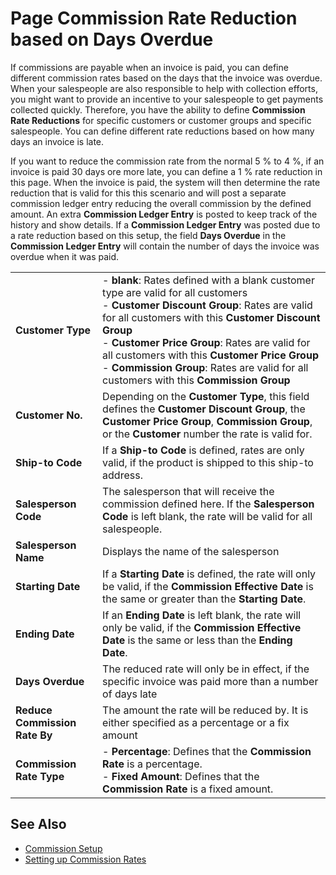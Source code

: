 # Page Commission Rate Reduction based on Days Overdue

If commissions are payable when an invoice is paid, you can define different commission rates based on the days that the invoice was overdue. When your salespeople are also responsible to help with collection efforts, you might want to provide an incentive to your salespeople to get payments collected quickly. Therefore, you have the ability to define **Commission Rate Reductions** for specific customers or customer groups and specific salespeople. You can define different rate reductions based on how many days an invoice is late.

If you want to reduce the commission rate from the normal 5 % to 4 %, if an invoice is paid 30 days ore more late, you can define a 1 % rate reduction in this page. When the invoice is paid, the system will then determine the rate reduction that is valid for this this scenario and will post a separate commission ledger entry reducing the overall commission by the defined amount. An extra **Commission Ledger Entry** is posted to keep track of the history and show details. If a **Commission Ledger Entry** was posted due to a rate reduction based on this setup, the field **Days Overdue** in the **Commission Ledger Entry** will contain the number of days the invoice was overdue when it was paid.

|                               |                                                                                                                          |
|-------------------------------|--------------------------------------------------------------------------------------------------------------------------|
| **Customer Type**             | - **blank**: Rates defined with a blank customer type are valid for all customers<br>- **Customer Discount Group**: Rates are valid for all customers with this **Customer Discount Group**<br>- **Customer Price Group**: Rates are valid for all customers with this **Customer Price Group**<br>- **Commission Group**: Rates are valid for all customers with this **Commission Group** |
| **Customer No.**              | Depending on the **Customer Type**, this field defines the **Customer Discount Group**, the **Customer Price Group**, **Commission Group**, or the **Customer** number the rate is valid for. |
| **Ship-to Code**              | If a **Ship-to Code** is defined, rates are only valid, if the product is shipped to this ship-to address.               |
| **Salesperson Code**          | The salesperson that will receive the commission defined here. If the **Salesperson Code** is left blank, the rate will be valid for all salespeople. |
| **Salesperson Name**          | Displays the name of the salesperson                                                                                     |
| **Starting Date**             | If a **Starting Date** is defined, the rate will only be valid, if the **Commission Effective Date** is the same or greater than the **Starting Date**. |
| **Ending Date**               | If an **Ending Date** is left blank, the rate will only be valid, if the **Commission Effective Date** is the same or less than the **Ending Date**. |
| **Days Overdue**              | The reduced rate will only be in effect, if the specific invoice was paid more than a number of days late                |
| **Reduce Commission Rate By** | The amount the rate will be reduced by. It is either specified as a percentage or a fix amount                           |
| **Commission Rate Type**      | - **Percentage**: Defines that the **Commission Rate** is a percentage.<br>- **Fixed Amount**: Defines that the **Commission Rate** is a fixed amount. |

## See Also

- [Commission Setup](commission-setup.md)
- [Setting up Commission Rates](commission-rate-setup.md)
